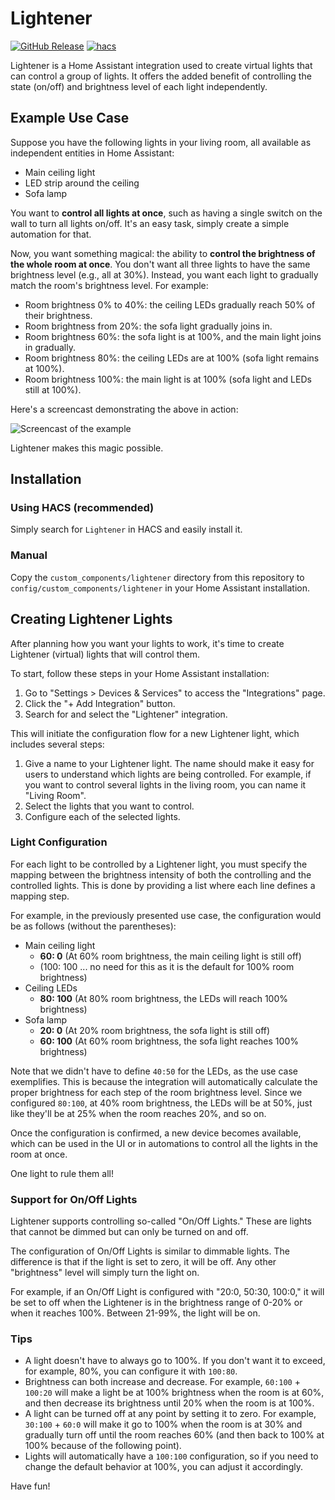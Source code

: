 # Lightener

[![GitHub Release][releases-shield]][releases]
[![hacs][hacsbadge]][hacs]

Lightener is a Home Assistant integration used to create virtual lights that can control a group of lights. It offers the added benefit of controlling the state (on/off) and brightness level of each light independently.

## Example Use Case

Suppose you have the following lights in your living room, all available as independent entities in Home Assistant:

- Main ceiling light
- LED strip around the ceiling
- Sofa lamp

You want to **control all lights at once**, such as having a single switch on the wall to turn all lights on/off. It's an easy task, simply create a simple automation for that.

Now, you want something magical: the ability to **control the brightness of the whole room at once**. You don't want all three lights to have the same brightness level (e.g., all at 30%). Instead, you want each light to gradually match the room's brightness level. For example:

- Room brightness 0% to 40%: the ceiling LEDs gradually reach 50% of their brightness.
- Room brightness from 20%: the sofa light gradually joins in.
- Room brightness 60%: the sofa light is at 100%, and the main light joins in gradually.
- Room brightness 80%: the ceiling LEDs are at 100% (sofa light remains at 100%).
- Room brightness 100%: the main light is at 100% (sofa light and LEDs still at 100%).

Here's a screencast demonstrating the above in action:

![Screencast of the example](https://github.com/fredck/lightener/blob/master/images/lightener-example.gif?raw=true "A screencast of the above in action")

Lightener makes this magic possible.

## Installation

### Using HACS (recommended)

Simply search for `Lightener` in HACS and easily install it.

### Manual

Copy the `custom_components/lightener` directory from this repository to `config/custom_components/lightener` in your Home Assistant installation.

## Creating Lightener Lights

After planning how you want your lights to work, it's time to create Lightener (virtual) lights that will control them.

To start, follow these steps in your Home Assistant installation:

1. Go to "Settings > Devices & Services" to access the "Integrations" page.
2. Click the "+ Add Integration" button.
3. Search for and select the "Lightener" integration.

This will initiate the configuration flow for a new Lightener light, which includes several steps:

1. Give a name to your Lightener light. The name should make it easy for users to understand which lights are being controlled. For example, if you want to control several lights in the living room, you can name it "Living Room".
2. Select the lights that you want to control.
3. Configure each of the selected lights.

### Light Configuration

For each light to be controlled by a Lightener light, you must specify the mapping between the brightness intensity of both the controlling and the controlled lights. This is done by providing a list where each line defines a mapping step.

For example, in the previously presented use case, the configuration would be as follows (without the parentheses):

- Main ceiling light
  - **60: 0** (At 60% room brightness, the main ceiling light is still off)
  - (100: 100 ... no need for this as it is the default for 100% room brightness)
- Ceiling LEDs
  - **80: 100** (At 80% room brightness, the LEDs will reach 100% brightness)
- Sofa lamp
  - **20: 0** (At 20% room brightness, the sofa light is still off)
  - **60: 100** (At 60% room brightness, the sofa light reaches 100% brightness)

Note that we didn't have to define `40:50` for the LEDs, as the use case exemplifies. This is because the integration will automatically calculate the proper brightness for each step of the room brightness level. Since we configured `80:100`, at 40% room brightness, the LEDs will be at 50%, just like they'll be at 25% when the room reaches 20%, and so on.

Once the configuration is confirmed, a new device becomes available, which can be used in the UI or in automations to control all the lights in the room at once.

One light to rule them all!

### Support for On/Off Lights

Lightener supports controlling so-called "On/Off Lights." These are lights that cannot be dimmed but can only be turned on and off.

The configuration of On/Off Lights is similar to dimmable lights. The difference is that if the light is set to zero, it will be off. Any other "brightness" level will simply turn the light on.

For example, if an On/Off Light is configured with "20:0, 50:30, 100:0," it will be set to off when the Lightener is in the brightness range of 0-20% or when it reaches 100%. Between 21-99%, the light will be on.

### Tips

- A light doesn't have to always go to 100%. If you don't want it to exceed, for example, 80%, you can configure it with `100:80`.
- Brightness can both increase and decrease. For example, `60:100` + `100:20` will make a light be at 100% brightness when the room is at 60%, and then decrease its brightness until 20% when the room is at 100%.
- A light can be turned off at any point by setting it to zero. For example, `30:100` + `60:0` will make it go to 100% when the room is at 30% and gradually turn off until the room reaches 60% (and then back to 100% at 100% because of the following point).
- Lights will automatically have a `100:100` configuration, so if you need to change the default behavior at 100%, you can adjust it accordingly.

Have fun!

[hacs]: https://github.com/hacs/integration
[hacsbadge]: https://img.shields.io/badge/HACS-Default-41BDF5.svg?style=for-the-badge

[releases-shield]: https://img.shields.io/github/release/fredck/lightener.svg?style=for-the-badge
[releases]: https://github.com/fredck/lightener/releases
